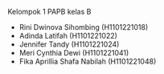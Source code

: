 Kelompok 1 PAPB kelas B
- Rini Dwinova Sihombing        (H1101221018)
- Adinda Latifah                (H1101221022)
- Jennifer Tandy	            (H1101221024)
- Meri Cynthia Dewi             (H1101221041)
- Fika Aprillia Shafa Nabilah   (H1101221048)

